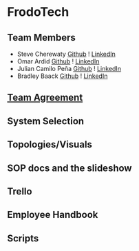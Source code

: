# FrodoTech

## Team Members
* Steve Cherewaty [Github](https://github.com/SCherewaty) ! [LinkedIn](https://www.linkedin.com/in/steve-cherewaty-jr-b8727135/)
* Omar Ardid [Github](https://github.com/oardid) ! [LinkedIn](https://www.linkedin.com/in/ardidomar/)
* Julian Camilo Peña [Github](https://github.com/julianp91) ! [LinkedIn](https://www.linkedin.com/in/julian-pena-bb8643267/)
* Bradley Baack [Github](https://github.com/bjbaack) ! [LinkedIn](https://www.linkedin.com/in/bradleybaack/)

## [Team Agreement](https://slack-files.com/files-pri-safe/T039KG69K-F06TWPSAZPG/team_agreement_ops_301.pdf?c=1712940245-a24b619ca1214453)
## System Selection

## Topologies/Visuals

## SOP docs and the slideshow

## Trello

## Employee Handbook

## Scripts
